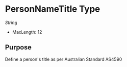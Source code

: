 # PersonNameTitle Type

*String*

- MaxLength: 12

## Purpose

Define a person's title as per Australian Standard AS4590

